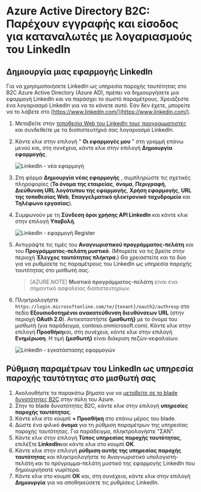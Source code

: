 <properties
    pageTitle="Azure Active Directory B2C: Ρύθμιση παραμέτρων LinkedIn | Microsoft Azure"
    description="Παροχή εγγραφής και είσοδος για καταναλωτές με λογαριασμούς LinkedIn στις εφαρμογές σας που προστατεύονται με Azure Active Directory B2C"
    services="active-directory-b2c"
    documentationCenter=""
    authors="swkrish"
    manager="mbaldwin"
    editor="bryanla"/>

<tags
    ms.service="active-directory-b2c"
    ms.workload="identity"
    ms.tgt_pltfrm="na"
    ms.devlang="na"
    ms.topic="article"
    ms.date="07/24/2016"
    ms.author="swkrish"/>

# <a name="azure-active-directory-b2c-provide-sign-up-and-sign-in-to-consumers-with-linkedin-accounts"></a>Azure Active Directory B2C: Παρέχουν εγγραφής και είσοδος για καταναλωτές με λογαριασμούς του LinkedIn

## <a name="create-a-linkedin-application"></a>Δημιουργία μιας εφαρμογής LinkedIn

Για να χρησιμοποιήσετε LinkedIn ως υπηρεσία παροχής ταυτότητας στο B2C Azure Active Directory (Azure AD), πρέπει να δημιουργήσετε μια εφαρμογή LinkedIn και να παράσχει το σωστό παραμέτρους. Χρειάζεστε ένα λογαριασμό LinkedIn για να το κάνετε αυτό. Εάν δεν έχετε, μπορείτε να το λάβετε στο [https://www.linkedin.com/](https://www.linkedin.com/).

1. Μεταβείτε στην [τοποθεσία Web του LinkedIn τους προγραμματιστές](https://www.developer.linkedin.com/) και συνδεθείτε με τα διαπιστευτήριά σας λογαριασμό LinkedIn.
2. Κάντε κλικ στην επιλογή " **Οι εφαρμογές μου** " στη γραμμή επάνω μενού και, στη συνέχεια, κάντε κλικ στην επιλογή **Δημιουργία εφαρμογής**.

    ![LinkedIn - νέα εφαρμογή](./media/active-directory-b2c-setup-li-app/linkedin-new-app.png)

3. Στη φόρμα **Δημιουργία νέας εφαρμογής** , συμπληρώστε τις σχετικές πληροφορίες (**Το όνομα της εταιρείας**, **όνομα**, **Περιγραφή**, **Διεύθυνση URL λογότυπου της εφαρμογής**, **Χρήση εφαρμογής**, **URL της τοποθεσίας Web**, **Επαγγελματικό ηλεκτρονικό ταχυδρομείο** και **Τηλέφωνο εργασίας**).
4. Συμφωνούν με τη **Σύνδεση όροι χρήσης API LinkedIn** και κάντε κλικ στην επιλογή **Υποβολή**.

    ![LinkedIn - εφαρμογή Register](./media/active-directory-b2c-setup-li-app/linkedin-register-app.png)

5. Αντιγράψτε τις τιμές του **Αναγνωριστικού προγράμματος-πελάτη** και του **Προγράμματος-πελάτη μυστικό**. (Μπορείτε να τις βρείτε στην περιοχή **Έλεγχος ταυτότητας πλήκτρα**.) Θα χρειαστείτε και τα δύο για να ρυθμίσετε τις παραμέτρους του LinkedIn ως υπηρεσία παροχής ταυτότητας στο μισθωτή σας.

    >[AZURE.NOTE] **Μυστικό προγράμματος-πελάτη** είναι ένα σημαντικό ασφαλείας διαπιστευτηρίων.

6. Πληκτρολογήστε `https://login.microsoftonline.com/te/{tenant}/oauth2/authresp` στο πεδίο **Εξουσιοδοτημένοι ανακατεύθυνση διευθύνσεων URL** (στην περιοχή **OAuth 2.0**). Αντικαταστήστε **{μισθωτή}** με το όνομα του μισθωτή (για παράδειγμα, contoso.onmicrosoft.com). Κάντε κλικ στην επιλογή **Προσθήκη**και, στη συνέχεια, κάντε κλικ στην επιλογή **Ενημέρωση**. Η τιμή **{μισθωτή}** είναι διάκριση πεζών-κεφαλαίων.

    ![LinkedIn - εγκατάστασης εφαρμογών](./media/active-directory-b2c-setup-li-app/linkedin-setup.png)

## <a name="configure-linkedin-as-an-identity-provider-in-your-tenant"></a>Ρύθμιση παραμέτρων του LinkedIn ως υπηρεσία παροχής ταυτότητας στο μισθωτή σας

1. Ακολουθήστε τα παρακάτω βήματα για να [μεταβείτε σε το blade δυνατότητες B2C](active-directory-b2c-app-registration.md#navigate-to-the-b2c-features-blade) στην πύλη του Azure.
2. Στην το blade δυνατότητες B2C, κάντε κλικ στην επιλογή **υπηρεσίες παροχής ταυτότητας**.
3. Κάντε κλικ στο κουμπί **+ Προσθήκη** στο επάνω μέρος του blade.
4. Δώστε ένα φιλικό **όνομα** για τη ρύθμιση παραμέτρων της υπηρεσίας παροχής ταυτότητας. Για παράδειγμα, πληκτρολογήστε "ΣΑΝ".
5. Κάντε κλικ στην επιλογή **Τύπος υπηρεσίας παροχής ταυτότητας**, επιλέξτε **LinkedIn**και κάντε κλικ στο κουμπί **OK**.
6. Κάντε κλικ στην επιλογή **ρύθμιση αυτής της υπηρεσίας παροχής ταυτότητας** και πληκτρολογήστε το Αναγνωριστικό υπολογιστή-πελάτη και το πρόγραμμα-πελάτη μυστικό της εφαρμογής LinkedIn που δημιουργήσατε νωρίτερα.
7. Κάντε κλικ στο κουμπί **OK** και, στη συνέχεια, κάντε κλικ στην επιλογή **Δημιουργία** για να αποθηκεύσετε τις ρυθμίσεις LinkedIn.
